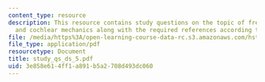 ```yaml
---
content_type: resource
description: This resource contains study questions on the topic of frequency tuning
  and cochlear mechanics along with the required references according to the question.
file: /media/https%3A/open-learning-course-data-rc.s3.amazonaws.com/hst-721-the-peripheral-auditory-system-fall-2005/3e858e614ff1a891b5a2708d493dc060_study_qs_ds_5.pdf
file_type: application/pdf
resourcetype: Document
title: study_qs_ds_5.pdf
uid: 3e858e61-4ff1-a891-b5a2-708d493dc060
---
```

